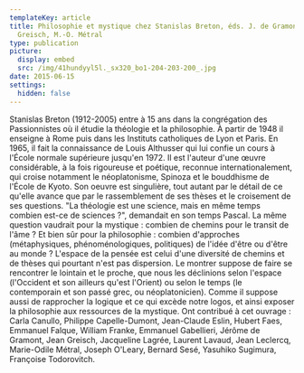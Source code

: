 ```yaml
---
templateKey: article
title: Philosophie et mystique chez Stanislas Breton, éds. J. de Gramont, J.
  Greisch, M.-O. Métral
type: publication
picture:
  display: embed
  src: /img/41hundyyl5l._sx320_bo1-204-203-200_.jpg
date: 2015-06-15
settings:
  hidden: false
---
```

Stanislas Breton (1912-2005) entre à 15 ans dans la congrégation des Passionnistes où il étudie la théologie et la philosophie. À partir de 1948 il enseigne à Rome puis dans les Instituts catholiques de Lyon et Paris. En 1965, il fait la connaissance de Louis Althusser qui lui confie un cours à l'École normale supérieure jusqu'en 1972. Il est l'auteur d'une œuvre considérable, à la fois rigoureuse et poétique, reconnue internationalement, qui croise notamment le néoplatonisme, Spinoza et le bouddhisme de l'École de Kyoto. Son oeuvre est singulière, tout autant par le détail de ce qu'elle avance que par le rassemblement de ses thèses et le croisement de ses questions. "La théologie est une science, mais en même temps combien est-ce de sciences ?", demandait en son temps Pascal. La même question vaudrait pour la mystique : combien de chemins pour le transit de l'âme ? Et bien sûr pour la philosophie : combien d'approches (métaphysiques, phénoménologiques, politiques) de l'idée d'être ou d'être au monde ? L'espace de la pensée est celui d'une diversité de chemins et de thèses qui pourtant n'est pas dispersion. Le montrer suppose de faire se rencontrer le lointain et le proche, que nous les déclinions selon l'espace (l'Occident et son ailleurs qu'est l'Orient) ou selon le temps (le contemporain et son passé grec, ou néoplatonicien). Comme il suppose aussi de rapprocher la logique et ce qui excède notre logos, et ainsi exposer la philosophie aux ressources de la mystique. Ont contribué à cet ouvrage : Carla Canullo, Philippe Capelle-Dumont, Jean-Claude Eslin, Hubert Faes, Emmanuel Falque, William Franke, Emmanuel Gabellieri, Jérôme de Gramont, Jean Greisch, Jacqueline Lagrée, Laurent Lavaud, Jean Leclercq, Marie-Odile Métral, Joseph O'Leary, Bernard Sesé, Yasuhiko Sugimura, Françoise Todorovitch.